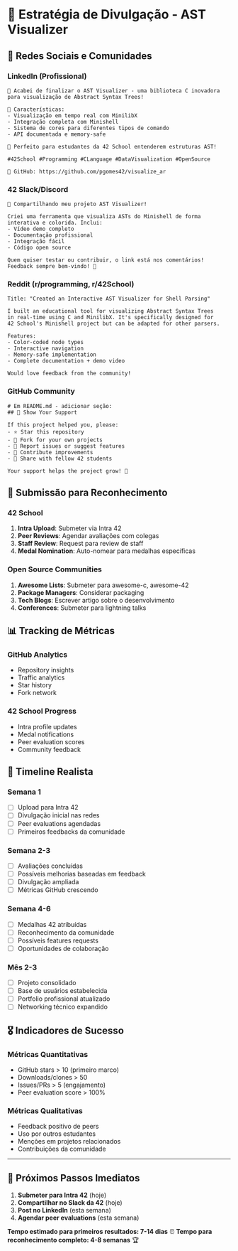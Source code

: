 # 🚀 Estratégia de Divulgação - AST Visualizer

## 📱 **Redes Sociais e Comunidades**

### **LinkedIn** (Profissional)
```
🎨 Acabei de finalizar o AST Visualizer - uma biblioteca C inovadora 
para visualização de Abstract Syntax Trees!

🔧 Características:
- Visualização em tempo real com MinilibX
- Integração completa com Minishell
- Sistema de cores para diferentes tipos de comando
- API documentada e memory-safe

🎯 Perfeito para estudantes da 42 School entenderem estruturas AST!

#42School #Programming #CLanguage #DataVisualization #OpenSource

🔗 GitHub: https://github.com/pgomes42/visualize_ar
```

### **42 Slack/Discord**
```
🎉 Compartilhando meu projeto AST Visualizer!

Criei uma ferramenta que visualiza ASTs do Minishell de forma 
interativa e colorida. Inclui:
- Vídeo demo completo
- Documentação profissional  
- Integração fácil
- Código open source

Quem quiser testar ou contribuir, o link está nos comentários! 
Feedback sempre bem-vindo! 🤝
```

### **Reddit** (r/programming, r/42School)
```
Title: "Created an Interactive AST Visualizer for Shell Parsing"

I built an educational tool for visualizing Abstract Syntax Trees 
in real-time using C and MinilibX. It's specifically designed for 
42 School's Minishell project but can be adapted for other parsers.

Features:
- Color-coded node types
- Interactive navigation
- Memory-safe implementation
- Complete documentation + demo video

Would love feedback from the community!
```

### **GitHub Community**
```
# Em README.md - adicionar seção:
## 🌟 Show Your Support

If this project helped you, please:
- ⭐ Star this repository
- 🍴 Fork for your own projects  
- 🐛 Report issues or suggest features
- 🤝 Contribute improvements
- 📢 Share with fellow 42 students

Your support helps the project grow! 🚀
```

## 🎯 **Submissão para Reconhecimento**

### **42 School**
1. **Intra Upload**: Submeter via Intra 42
2. **Peer Reviews**: Agendar avaliações com colegas
3. **Staff Review**: Request para review de staff
4. **Medal Nomination**: Auto-nomear para medalhas específicas

### **Open Source Communities**
1. **Awesome Lists**: Submeter para awesome-c, awesome-42
2. **Package Managers**: Considerar packaging
3. **Tech Blogs**: Escrever artigo sobre o desenvolvimento
4. **Conferences**: Submeter para lightning talks

## 📊 **Tracking de Métricas**

### **GitHub Analytics**
- Repository insights
- Traffic analytics  
- Star history
- Fork network

### **42 School Progress**
- Intra profile updates
- Medal notifications
- Peer evaluation scores
- Community feedback

## 🔄 **Timeline Realista**

### **Semana 1**
- [ ] Upload para Intra 42
- [ ] Divulgação inicial nas redes
- [ ] Peer evaluations agendadas
- [ ] Primeiros feedbacks da comunidade

### **Semana 2-3**  
- [ ] Avaliações concluídas
- [ ] Possíveis melhorias baseadas em feedback
- [ ] Divulgação ampliada
- [ ] Métricas GitHub crescendo

### **Semana 4-6**
- [ ] Medalhas 42 atribuídas
- [ ] Reconhecimento da comunidade
- [ ] Possíveis features requests
- [ ] Oportunidades de colaboração

### **Mês 2-3**
- [ ] Projeto consolidado
- [ ] Base de usuários estabelecida
- [ ] Portfolio profissional atualizado
- [ ] Networking técnico expandido

## 🎖️ **Indicadores de Sucesso**

### **Métricas Quantitativas**
- GitHub stars > 10 (primeiro marco)
- Downloads/clones > 50
- Issues/PRs > 5 (engajamento)
- Peer evaluation score > 100%

### **Métricas Qualitativas**  
- Feedback positivo de peers
- Uso por outros estudantes
- Menções em projetos relacionados
- Contribuições da comunidade

---

## 🚀 **Próximos Passos Imediatos**

1. **Submeter para Intra 42** (hoje)
2. **Compartilhar no Slack da 42** (hoje)
3. **Post no LinkedIn** (esta semana)
4. **Agendar peer evaluations** (esta semana)

**Tempo estimado para primeiros resultados: 7-14 dias** ⏰
**Tempo para reconhecimento completo: 4-8 semanas** 🏆